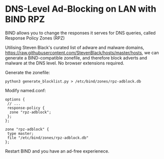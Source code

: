 # DNS-Level Ad-Blocking on LAN with BIND RPZ
BIND allows you to change the responses it serves for DNS queries, called Response Policy Zones (RPZ)

Utilising Steven Black's curated list of adware and malware domains, https://raw.githubusercontent.com/StevenBlack/hosts/master/hosts, we can generate a BIND-compatible zonefile, and therefore block adverts and malware at the DNS level. No browser extensions required.

Generate the zonefile:

```
python3 generate_blocklist.py > /etc/bind/zones/rpz-adblock.db
```

Modify named.conf:

```
options {
 // ...
 response-policy {
  zone "rpz-adblock";
 };
};

zone "rpz-adblock" {
 type master;
 file "/etc/bind/zones/rpz-adblock.db"
};
```

Restart BIND and you have an ad-free experienece.
